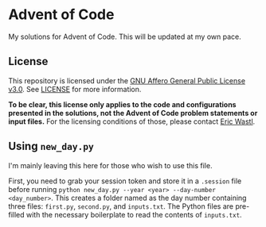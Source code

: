 [license]: https://github.com/HitchedSyringe/aoc/blob/main/LICENSE

# Advent of Code

My solutions for Advent of Code. This will be updated at my own pace.

## License

This repository is licensed under the [GNU Affero General Public License v3.0](https://www.gnu.org/licenses/agpl-3.0.en.html). See [LICENSE][license] for more information.

**To be clear, this license only applies to the code and configurations presented in the solutions, not the Advent of Code problem statements or input files.** For the licensing conditions of those, please contact [Eric Wastl](https://adventofcode.com/about).

## Using `new_day.py`

I'm mainly leaving this here for those who wish to use this file.

First, you need to grab your session token and store it in a `.session` file before running `python new_day.py --year <year> --day-number <day_number>`. This creates a folder named as the day number containing three files: `first.py`, `second.py`, and `inputs.txt`. The Python files are pre-filled with the necessary boilerplate to read the contents of `inputs.txt`.
